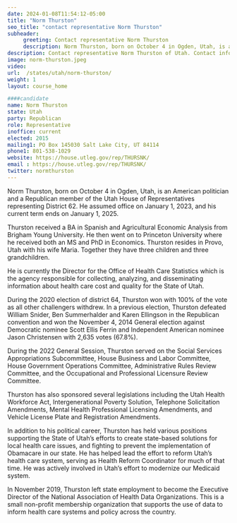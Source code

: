 ```yaml
---
date: 2024-01-08T11:54:12-05:00
title: "Norm Thurston"
seo_title: "contact representative Norm Thurston"
subheader:
     greeting: Contact representative Norm Thurston
     description: Norm Thurston, born on October 4 in Ogden, Utah, is an American politician and a Republican member of the Utah House of Representatives representing District 62. He assumed office on January 1, 2023, and his current term ends on January 1, 2025.
description: Contact representative Norm Thurston of Utah. Contact information for Norm Thurston includes email address, phone number, and mailing address.
image: norm-thurston.jpeg
video:
url:  /states/utah/norm-thurston/
weight: 1
layout: course_home

####candidate
name: Norm Thurston
state: Utah
party: Republican
role: Representative
inoffice: current
elected: 2015
mailing1: PO Box 145030 Salt Lake City, UT 84114
phone1: 801-538-1029
website: https://house.utleg.gov/rep/THURSNK/
email : https://house.utleg.gov/rep/THURSNK/
twitter: normthurston
---
```


Norm Thurston, born on October 4 in Ogden, Utah, is an American politician and a Republican member of the Utah House of Representatives representing District 62. He assumed office on January 1, 2023, and his current term ends on January 1, 2025.

Thurston received a BA in Spanish and Agricultural Economic Analysis from Brigham Young University. He then went on to Princeton University where he received both an MS and PhD in Economics. Thurston resides in Provo, Utah with his wife Maria. Together they have three children and three grandchildren.

He is currently the Director for the Office of Health Care Statistics which is the agency responsible for collecting, analyzing, and disseminating information about health care cost and quality for the State of Utah.

During the 2020 election of district 64, Thurston won with 100% of the vote as all other challengers withdrew. In a previous election, Thurston defeated William Snider, Ben Summerhalder and Karen Ellingson in the Republican convention and won the November 4, 2014 General election against Democratic nominee Scott Ellis Ferrin and Independent American nominee Jason Christensen with 2,635 votes (67.8%).

During the 2022 General Session, Thurston served on the Social Services Appropriations Subcommittee, House Business and Labor Committee, House Government Operations Committee, Administrative Rules Review Committee, and the Occupational and Professional Licensure Review Committee.

Thurston has also sponsored several legislations including the Utah Health Workforce Act, Intergenerational Poverty Solution, Telephone Solicitation Amendments, Mental Health Professional Licensing Amendments, and Vehicle License Plate and Registration Amendments.

In addition to his political career, Thurston has held various positions supporting the State of Utah’s efforts to create state-based solutions for local health care issues, and fighting to prevent the implementation of Obamacare in our state. He has helped lead the effort to reform Utah’s health care system, serving as Health Reform Coordinator for much of that time. He was actively involved in Utah’s effort to modernize our Medicaid system.

In November 2019, Thurston left state employment to become the Executive Director of the National Association of Health Data Organizations. This is a small non-profit membership organization that supports the use of data to inform health care systems and policy across the country.
